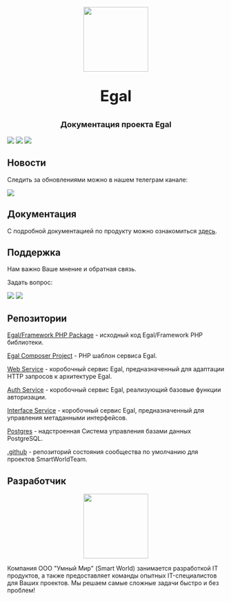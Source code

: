 <p align="center"><img src="https://raw.githubusercontent.com/smartworldteam/art/main/logo.svg" height="150"></p>

[comment]: <> (Replase Name)
<p align="center" style="font-size: 35px; font-weight: bold;">Egal</p>

[comment]: <> (Replase Description)
<p align="center" style="font-size: 18px; font-weight: bold;">Документация проекта Egal</p>

[comment]: <> (Replase badges)
[![](https://img.shields.io/website?url=https%3A%2F%2Fsmartworldteam.github.io%2Fegal-docs%2F%23%2F)](https://smartworldteam.github.io/egal-docs/#/)
[![](https://img.shields.io/github/last-commit/smartworldteam/egal-docs)](https://github.com/smartworldteam/egal-docs)
[![](https://img.shields.io/github/license/smartworldteam/egal-docs)](https://github.com/smartworldteam/egal-docs)



## Новости

Следить за обновлениями можно в нашем телеграм канале:

[![](https://img.shields.io/badge/Channel%20on-Telegram-informational)](https://t.me/egalbox)

## Документация 

С подробной документацией по продукту можно ознакомиться [здесь](https://smartworldteam.github.io/egal-docs/#/).


## Поддержка

Нам важно Ваше мнение и обратная связь.

Задать вопрос: 

[![](https://img.shields.io/badge/Chat%20on-Telegram-blue)](https://t.me/joinchat/n175xzBrCUswMWU6)
<a href="mailto:egal@smartworld.team"><img src="https://img.shields.io/badge/Mail%20to-egal%40smartworld.team-red"></a>

## Репозитории

[Egal/Framework PHP Package](https://github.com/smartworldteam/egal-framework-php-package) - исходный код Egal/Framework PHP библиотеки.

[Egal Composer Project](https://github.com/smartworldteam/egal-egal-php-project) - PHP шаблон сервиса Egal.

[Web Service](https://github.com/smartworldteam/egal-web-service) - коробочный сервис Egal, предназначенный для адаптации HTTP запросов к архитектуре Egal.

[Auth Service](https://github.com/smartworldteam/egal-auth-service) - коробочный сервис Egal, реализующий базовые функции авторизации.

[Interface Service](https://github.com/smartworldteam/egal-interface-service) - коробочный сервис Egal, предназначенный для управления метаданными интерфейсов.

[Postgres](https://github.com/smartworldteam/postgres) - надстроенная Система управления базами данных PostgreSQL.

[.github](https://github.com/smartworldteam/.github) - репозиторий состояния сообщества по умолчанию для проектов SmartWorldTeam.

## Разработчик

<p align="center">
<a href="https://smartworld.team/">
<img src="https://raw.githubusercontent.com/smartworldteam/art/main/smartworld/logo.svg" width="150"></a>
</p>

Компания ООО "Умный Мир" (Smart World) занимается разработкой IT продуктов,
а также предоставляет команды опытных IT-специалистов для Ваших проектов.
Мы решаем самые сложные задачи быстро и без проблем! 

